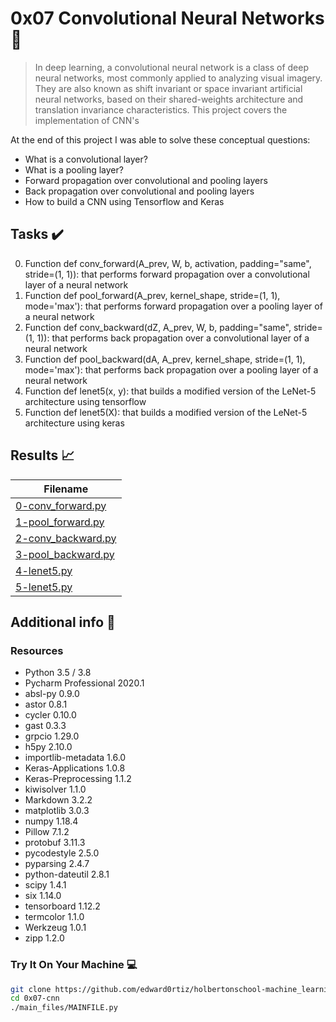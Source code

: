 # 0x07 Convolutional Neural Networks :robot:

> In deep learning, a convolutional neural network is a class of deep neural networks, most commonly applied to analyzing visual imagery. They are also known as shift invariant or space invariant artificial neural networks, based on their shared-weights architecture and translation invariance characteristics. This project covers the implementation of CNN's

At the end of this project I was able to solve these conceptual questions:

* What is a convolutional layer?
* What is a pooling layer?
* Forward propagation over convolutional and pooling layers
* Back propagation over convolutional and pooling layers
* How to build a CNN using Tensorflow and Keras

## Tasks :heavy_check_mark:

0. Function def conv_forward(A_prev, W, b, activation, padding="same", stride=(1, 1)): that performs forward propagation over a convolutional layer of a neural network
1. Function def pool_forward(A_prev, kernel_shape, stride=(1, 1), mode='max'): that performs forward propagation over a pooling layer of a neural network
2. Function def conv_backward(dZ, A_prev, W, b, padding="same", stride=(1, 1)): that performs back propagation over a convolutional layer of a neural network
3. Function def pool_backward(dA, A_prev, kernel_shape, stride=(1, 1), mode='max'): that performs back propagation over a pooling layer of a neural network
4. Function def lenet5(x, y): that builds a modified version of the LeNet-5 architecture using tensorflow
5. Function def lenet5(X): that builds a modified version of the LeNet-5 architecture using keras


## Results :chart_with_upwards_trend:

| Filename |
| ------ |
| [0-conv_forward.py](https://github.com/edward0rtiz/holbertonschool-machine_learning/blob/master/supervised_learning/0x07-cnn/0-conv_forward.py)|
| [1-pool_forward.py](https://github.com/edward0rtiz/holbertonschool-machine_learning/blob/master/supervised_learning/0x07-cnn/1-pool_forward.py)|
| [2-conv_backward.py](https://github.com/edward0rtiz/holbertonschool-machine_learning/blob/master/supervised_learning/0x07-cnn/2-conv_backward.py)|
| [3-pool_backward.py](https://github.com/edward0rtiz/holbertonschool-machine_learning/blob/master/supervised_learning/0x07-cnn/3-pool_backward.py)|
| [4-lenet5.py](https://github.com/edward0rtiz/holbertonschool-machine_learning/blob/master/supervised_learning/0x07-cnn/4-lenet5.py)|
| [5-lenet5.py](https://github.com/edward0rtiz/holbertonschool-machine_learning/blob/master/supervised_learning/0x07-cnn/5-lenet5.py)|


## Additional info :construction:
### Resources

- Python 3.5 / 3.8
- Pycharm Professional 2020.1
- absl-py 0.9.0
- astor 0.8.1
- cycler 0.10.0
- gast 0.3.3
- grpcio 1.29.0
- h5py 2.10.0
- importlib-metadata 1.6.0
- Keras-Applications 1.0.8
- Keras-Preprocessing 1.1.2
- kiwisolver 1.1.0
- Markdown 3.2.2
- matplotlib 3.0.3
- numpy 1.18.4
- Pillow 7.1.2
- protobuf 3.11.3
- pycodestyle 2.5.0
- pyparsing 2.4.7
- python-dateutil 2.8.1
- scipy 1.4.1
- six 1.14.0
- tensorboard 1.12.2
- termcolor 1.1.0
- Werkzeug 1.0.1
- zipp 1.2.0


### Try It On Your Machine :computer:
```bash
git clone https://github.com/edward0rtiz/holbertonschool-machine_learning.git
cd 0x07-cnn
./main_files/MAINFILE.py
```
